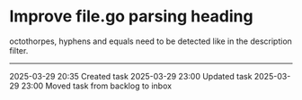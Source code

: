 Improve file.go parsing heading
===

octothorpes, hyphens and equals need to be detected like in the description filter.

---

2025-03-29 20:35	Created task
2025-03-29 23:00	Updated task
2025-03-29 23:00	Moved task from backlog to inbox